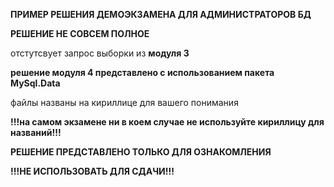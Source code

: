 **ПРИМЕР РЕШЕНИЯ ДЕМОЭКЗАМЕНА ДЛЯ АДМИНИСТРАТОРОВ БД**

**РЕШЕНИЕ НЕ СОВСЕМ ПОЛНОЕ**

отстутсвует запрос выборки из **модуля 3**

**решение модуля 4 представлено с использованием пакета MySql.Data**

файлы названы на кириллице для вашего понимания

**!!!на самом экзамене ни в коем случае не используйте кириллицу для названий!!!**

**РЕШЕНИЕ ПРЕДСТАВЛЕНО ТОЛЬКО ДЛЯ ОЗНАКОМЛЕНИЯ**

**!!!НЕ ИСПОЛЬЗОВАТЬ ДЛЯ СДАЧИ!!!**